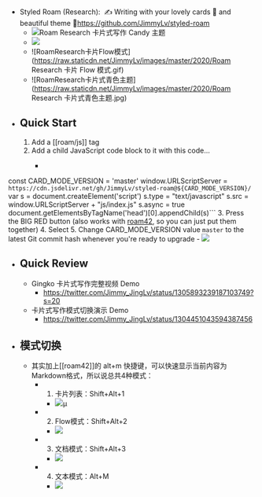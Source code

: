- Styled Roam (Research):  ✍️ Writing with your lovely cards 🧩 and beautiful theme 🎨https://github.com/JimmyLv/styled-roam
    - ![Roam Research 卡片式写作 Candy 主题](https://camo.githubusercontent.com/8d511ec4e0b18dbe30063154ba72b0c88de0c561/68747470733a2f2f63646e2e6a7364656c6976722e6e65742f67682f6a696d6d796c762f696d61676573406d61737465722f323032302f30392f526f616d253230526573656172636825323025453525384425413125453725383925383725453525424325384625453525383625393925453425424425394325323043616e64792532302545342542382542422545392541322539382e6a7067)
    - ![](https://firebasestorage.googleapis.com/v0/b/firescript-577a2.appspot.com/o/imgs%2Fapp%2FRoamCN%2FoBtA-zX051.png?alt=media&token=5123b195-7f6b-4c2f-98f9-16f236acc8b2)
    - ![RoamResearch卡片Flow模式](https://raw.staticdn.net/JimmyLv/images/master/2020/Roam Research 卡片 Flow 模式.gif)
    - ![RoamResearch卡片式青色主题](https://raw.staticdn.net/JimmyLv/images/master/2020/Roam Research 卡片式青色主题.jpg)
- ## Quick Start
    1. Add a [[roam/js]] tag
    2. Add a child JavaScript code block to it with this code...
        - ```javascript
const CARD_MODE_VERSION = 'master'
window.URLScriptServer = `https://cdn.jsdelivr.net/gh/JimmyLv/styled-roam@${CARD_MODE_VERSION}/`
var s = document.createElement('script')
	s.type = "text/javascript"
    s.src =  window.URLScriptServer + "js/index.js"
	s.async = true
document.getElementsByTagName('head')[0].appendChild(s)```
    3. Press the BIG RED button (also works with [roam42](https://github.com/roamhacker/roam42), so you can just put them together)
    4. Select
    5. Change CARD_MODE_VERSION value `master` to the latest Git commit hash whenever you're ready to upgrade
        - ![](https://raw.staticdn.net/JimmyLv/styled-roam/master/preview/git%20hash.png)
- ## Quick Review
    - Gingko 卡片式写作完整视频 Demo
        - https://twitter.com/Jimmy_JingLv/status/1305893239187103749?s=20
    - 卡片式写作模式切换演示 Demo
        - https://twitter.com/Jimmy_JingLv/status/1304451043594387456
- ## 模式切换
    - 其实加上[[roam42]]的 alt+m 快捷键，可以快速显示当前内容为Markdown格式，所以说总共4种模式：
        - 1. 卡片列表：Shift+Alt+1
            - ![](https://firebasestorage.googleapis.com/v0/b/firescript-577a2.appspot.com/o/imgs%2Fapp%2FRoamCN%2FZeWNE1A7CC.png?alt=media&token=e3c89407-d34f-430c-8ed8-c94e33fb5e04)µ
        - 2. Flow模式：Shift+Alt+2
            - ![](https://firebasestorage.googleapis.com/v0/b/firescript-577a2.appspot.com/o/imgs%2Fapp%2FRoamCN%2FqySyBrU86K.png?alt=media&token=db345b85-c0b5-4e8f-a8f4-0e49aeaa5732)
        - 3. 文档模式：Shift+Alt+3
            - ![](https://firebasestorage.googleapis.com/v0/b/firescript-577a2.appspot.com/o/imgs%2Fapp%2FRoamCN%2Fq7PDWN7W_B.png?alt=media&token=538959fc-5737-4386-95a7-a4084b2bc670)
        - 4. 文本模式：Alt+M
            - ![](https://firebasestorage.googleapis.com/v0/b/firescript-577a2.appspot.com/o/imgs%2Fapp%2FRoamCN%2FVVNUqkOHTn.png?alt=media&token=4520a47a-3bf5-40fa-96d1-aa33aec1adb9)

